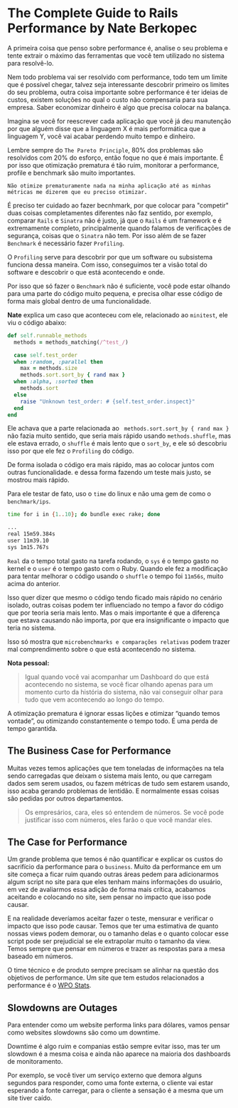 # The Complete Guide to Rails Performance by Nate Berkopec

A primeira coisa que penso sobre performance é, analise o seu problema e tente extrair o máximo das ferramentas que você tem utilizado no sistema para resolvê-lo.

Nem todo problema vai ser resolvido com performance, todo tem um limite que é possível chegar, talvez seja interessante descobrir primeiro os limites do seu problema, outra coisa importante sobre performance é ter ideias de custos, existem soluções no qual o custo não compensaria para sua empresa. Saber economizar dinheiro é algo que precisa colocar na balança.

Imagina se você for reescrever cada aplicação que você já deu manutenção por que alguém disse que a linguagem X é mais performática que a linguagem Y, você vai acabar perdendo muito tempo e dinheiro.

Lembre sempre do `The Pareto Principle`, 80% dos problemas são resolvidos com 20% do esforço, então foque no que é mais importante. É por isso que otimização prematura é tão ruim, monitorar a performance, profile e benchmark são muito importantes.

`Não otimize prematuramente nada na minha aplicação até as minhas métricas me dizerem que eu preciso otimizar.`

É preciso ter cuidado ao fazer becnhmark, por que colocar para "competir" duas coisas completamentes diferentes não faz sentido, por exemplo, comparar `Rails` e `Sinatra` não é justo, já que o `Rails` é um framework e é extremamente completo, principalmente quando falamos de verificações de segurança, coisas que o `Sinatra` não tem. Por isso além de se fazer `Benchmark` é necessário fazer `Profiling`.

O `Profiling` serve para descobrir por que um software ou subsistema funciona dessa maneira. Com isso, conseguimos ter a visão total do software e descobrir o que está acontecendo e onde.

Por isso que só fazer o `Benchmark` não é suficiente, você pode estar olhando para uma parte do código muito pequena, e precisa olhar esse código de forma mais global dentro de uma funcionalidade.

**Nate** explica um caso que aconteceu com ele, relacionado ao `minitest`, ele viu o código abaixo:

```ruby
def self.runnable_methods
  methods = methods_matching(/^test_/)

  case self.test_order
  when :random, :parallel then
    max = methods.size
    methods.sort.sort_by { rand max }
  when :alpha, :sorted then
    methods.sort
  else
    raise "Unknown test_order: # {self.test_order.inspect}"
  end
end
```

Ele achava que a parte relacionada ao ` methods.sort.sort_by { rand max }` não fazia muito sentido, que seria mais rápido usando `methods.shuffle`, mas ele estava errado, o `shuffle` é mais lento que o `sort_by`, e ele só descobriu isso por que ele fez o `Profiling` do código.

De forma isolada o código era mais rápido, mas ao colocar juntos com outras funcionalidade. e dessa forma fazendo um teste mais justo, se mostrou mais rápido.

Para ele testar de fato, uso o `time` do linux e não uma gem de como o `benchmark/ips`.

```bash
time for i in {1..10}; do bundle exec rake; done

...
real 15m59.384s
user 11m39.10
sys 1m15.767s
```

`Real` da o tempo total gasto na tarefa rodando, o `sys` é o tempo gasto no kernel e o `user` é o tempo gasto com o Ruby. Quando ele fez a modificação para tentar melhorar o código usando o `shuffle` o tempo foi `11m56s`, muito acima do anterior.

Isso quer dizer que mesmo o código tendo ficado mais rápido no cenário isolado, outras coisas podem ter influenciado no tempo a favor do código que por teoria seria mais lento. Mas o mais importante é que a diferença que estava causando não importa, por que era insignificante o impacto que teria no sistema.

Isso só mostra que `microbenchmarks e comparações relativas` podem trazer mal comprendimento sobre o que está acontecendo no sistema.

**Nota pessoal:**
> Igual quando você vai acompanhar um Dashboard do que está acontecendo no sistema, se você ficar olhando apenas para um momento curto da história do sistema, não vai conseguir olhar para tudo que vem acontecendo ao longo do tempo.

A otimização prematura é ignorar essas lições e otimizar “quando temos vontade”, ou otimizando constantemente o tempo todo. É uma perda de tempo garantida.

## The Business Case for Performance

Muitas vezes temos aplicações que tem toneladas de informações na tela sendo carregadas que deixam o sistema mais lento, ou que carregam dados sem serem usados, ou fazem métricas de tudo sem estarem usando, isso acaba gerando problemas de lentidão. E normalmente essas coisas são pedidas por outros departamentos.

> Os empresários, cara, eles só entendem de números. Se você pode justificar isso com números, eles farão o que você mandar
eles.

## The Case for Performance

Um grande problema que temos é não quantificar e explicar os custos do sacrifício da performance para o `business`. Muito da performance em um site começa a ficar ruim quando outras áreas pedem para adicionarmos algum script no site para que eles tenham mains informações do usuário, em vez de avaliarmos essa adição de forma mais crítica, acabamos aceitando e colocando no site, sem pensar no impacto que isso pode causar.

E na realidade deveríamos aceitar fazer o teste, mensurar e verificar o impacto que isso pode causar. Temos que ter uma estimativa de quanto nossas views podem demorar, ou o tamanho delas e o quanto colocar esse script pode ser prejudicial se ele extrapolar muito o tamanho da view. Temos sempre que pensar em números e trazer as respostas para a mesa baseado em números.

O time técnico e de produto sempre precisam se alinhar na questão dos objetivos de performance. Um site que tem estudos relacionados a performance é o [WPO Stats](https://wpostats.com/).

## Slowdowns are Outages

Para entender como um website performa links para dólares, vamos pensar como websites slowdowns são como um downtime.

Downtime é algo ruim e companias estão sempre evitar isso, mas ter um slowdown é a mesma coisa e ainda não aparece na maioria dos dashboards de monitoramento.

Por exemplo, se você tiver um serviço externo que demora alguns segundos para responder, como uma fonte externa, o cliente vai estar esperando a fonte carregar, para o cliente a sensação é a mesma que um site tiver caído.
